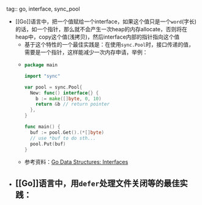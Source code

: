 tag:: go, interface, sync_pool

- [[Go]]语言中，把一个值赋给一个interface，如果这个值只是一个`word`(字长)的话，如一个指针，那么就不会产生一次heap的内存allocate，否则将在heap中，copy这个值(浅拷贝)，然后interface内部的指针指向这个值
	- 基于这个特性的一个最佳实践是：在使用`sync.Pool`时，接口传递的值，需要是一个指针，这样能减少一次内存申请，举例：
	- ```go
	  package main
	  
	  import "sync"
	  
	  var pool = sync.Pool{
	    New: func() interface{} {
	      b := make([]byte, 0, 10)
	      return &b // return pointer
	    },
	  }
	  
	  func main() {
	    buf := pool.Get().(*[]byte)
	    // use *buf to do sth... 
	    pool.Put(buf)
	  }
	  ```
	- 参考资料：[Go Data Structures: Interfaces](https://research.swtch.com/interfaces)
- [[Go]]语言中，用`defer`处理文件关闭等的最佳实践：
	-